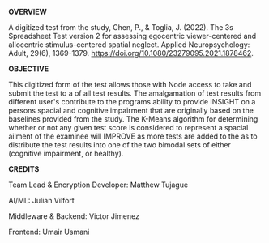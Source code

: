 **OVERVIEW**

A digitized test from the study, Chen, P., & Toglia, J. (2022). The 3s Spreadsheet Test version 2 for assessing egocentric viewer-centered and allocentric stimulus-centered spatial neglect. Applied Neuropsychology: Adult, 29(6), 1369-1379. https://doi.org/10.1080/23279095.2021.1878462.

**OBJECTIVE**

This digitized form of the test allows those with Node access to take and submit the test to a of all test results. The amalgamation of test results from different user's contribute to the programs ability to provide INSIGHT on a persons spacial and cognitive impairment that are originally based on the baselines provided from the study. The K-Means algorithm for determining whether or not any given test score is considered to represent a spacial ailment of the examinee will IMPROVE as more tests are added to the as to distribute the test results into one of the two bimodal sets of either (cognitive impairment, or healthy).

**CREDITS**

Team Lead & Encryption Developer: Matthew Tujague

AI/ML: Julian Vilfort

Middleware & Backend: Victor Jimenez

Frontend: Umair Usmani
